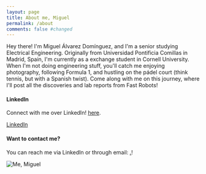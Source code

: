 ```yaml
---
layout: page
title: About me, Miguel
permalink: /about
comments: false #changed
---
```


<div class="row justify-content-between">
<div class="col-md-8 pr-5">

<p>Hey there! I'm Miguel Álvarez Domínguez, and I'm a senior studying Electrical Engineering. Originally from Universidad Pontificia Comillas in Madrid, Spain, I'm currently as a exchange student in Cornell University. When I'm not doing engineering stuff, you'll catch me enjoying photography, following Formula 1, and hustling on the pádel court (think tennis, but with a Spanish twist). Come along with me on this journey, where I'll post all the discoveries and lab reports from Fast Robots!</p>

<!--
<p class="mb-5"><img class="shadow-lg" src="{{site.baseurl}}/assets/images/mediumish-jekyll-template.png" alt="jekyll template mediumish" /></p>
-->
<h4>LinkedIn</h4>

<p>Connect with me over LinkedIn! <a href="https://bootstrapstarter.com/bootstrap-templates/template-mediumish-bootstrap-jekyll/">here</a>.</p>

<a target="_blank" href="https://www.linkedin.com/in/miguel-alvarez-dominguez/" class="btn btn-danger">LinkedIn</a>

<h4>Want to contact me?</h4>

<p>You can reach me via LinkedIn or through email: <a href="mailto:ma2327@cornell.edu">.</a>!</p>

</div>

<div class="col-md-4">

<div class="sticky-top sticky-top-80">
<!--
<h5>Buy me a coffee</h5>
-->
<p class="mb-5"><img class="shadow-lg" src="{{site.baseurl}}/assets/images/portrait.png" alt="Me, Miguel" /></p>

<!--
<p>Thank you for your support! Your donation helps me to maintain and improve <a target="_blank" href="https://github.com/wowthemesnet/mediumish-theme-jekyll">Mediumish <i class="fab fa-github"></i></a>.</p>

<a target="_blank" href="https://www.wowthemes.net/donate/" class="btn btn-danger">Buy me a coffee</a> <a target="_blank" href="https://bootstrapstarter.com/bootstrap-templates/template-mediumish-bootstrap-jekyll/" class="btn btn-warning">Documentation</a>
-->

</div>
</div>
</div>
